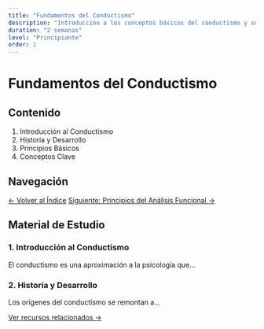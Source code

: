 ```yaml
---
title: "Fundamentos del Conductismo"
description: "Introducción a los conceptos básicos del conductismo y su desarrollo histórico"
duration: "2 semanas"
level: "Principiante"
order: 1
---
```


# Fundamentos del Conductismo

## Contenido

1. Introducción al Conductismo
2. Historia y Desarrollo
3. Principios Básicos
4. Conceptos Clave

## Navegación

[← Volver al Índice](/roadmaps/analisis-conductual)
[Siguiente: Principios del Análisis Funcional →](/roadmaps/analisis-conductual/principios)

## Material de Estudio

### 1. Introducción al Conductismo

El conductismo es una aproximación a la psicología que...

### 2. Historia y Desarrollo

Los orígenes del conductismo se remontan a...

[Ver recursos relacionados →](/materiales/recursos-externos/conductismo-recursos)
